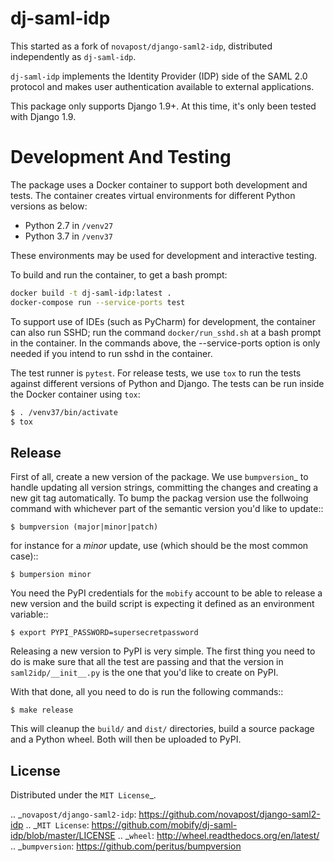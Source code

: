 # dj-saml-idp

This started as a fork of `novapost/django-saml2-idp`, distributed
independently as `dj-saml-idp`.

`dj-saml-idp` implements the Identity Provider (IDP) side of the SAML 2.0
protocol and makes user authentication available to external applications.

This package only supports Django 1.9+. At this time, it's only been tested
with Django 1.9.

# Development And Testing 

The package uses a Docker container to support both development and
tests. The container creates virtual environments for different
Python versions as below:

* Python 2.7 in `/venv27`
* Python 3.7 in `/venv37`

These environments may be used for development and interactive testing.

To build and run the container, to get a bash prompt:
```bash
docker build -t dj-saml-idp:latest .
docker-compose run --service-ports test
```

To support use of IDEs (such as PyCharm) for development, the container
can also run SSHD; run the command `docker/run_sshd.sh` at a bash prompt
in the container. In the commands above, the --service-ports option is
only needed if you intend to run sshd in the container.

The test runner is `pytest`. For release tests, we use `tox` to run
the tests against different versions of Python and Django. The tests
can be run inside the Docker container using `tox`:

```bash
$ . /venv37/bin/activate
$ tox
```

Release
-------

First of all, create a new version of the package. We use `bumpversion`_ to
handle updating all version strings, committing the changes and creating a
new git tag automatically. To bump the packag version use the follwoing
command with whichever part of the semantic version you'd like to update::

    $ bumpversion (major|minor|patch)

for instance for a *minor* update, use (which should be the most common case)::

    $ bumpersion minor

You need the PyPI credentials for the `mobify` account to be able to release
a new version and the build script is expecting it defined as an environment
variable::

    $ export PYPI_PASSWORD=supersecretpassword

Releasing a new version to PyPI is very simple. The first thing you need to do
is make sure that all the test are passing and that the version in
`saml2idp/__init__.py` is the one that you'd like to create on PyPI.

With that done, all you need to do is run the following commands::

    $ make release

This will cleanup the `build/` and `dist/` directories, build a source package
and a Python wheel. Both will then be uploaded to PyPI.


License
-------

Distributed under the `MIT License`_.


.. _`novapost/django-saml2-idp`: https://github.com/novapost/django-saml2-idp
.. _`MIT License`: https://github.com/mobify/dj-saml-idp/blob/master/LICENSE
.. _`wheel`: http://wheel.readthedocs.org/en/latest/
.. _`bumpversion`: https://github.com/peritus/bumpversion
